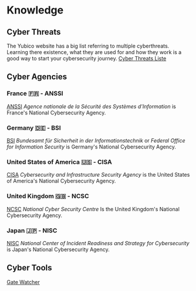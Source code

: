 # Knowledge

## Cyber Threats

The Yubico website has a big list referring to multiple cyberthreats. Learning there existence, what they are used for and how they work is a good way to start your cybersecurity journey. [Cyber Threats Liste](https://www.yubico.com/resources/glossary/)

## Cyber Agencies

### France 🇫🇷 - ANSSI

[ANSSI](https://cyber.gouv.fr/en) *Agence nationale de la Sécurité des Systèmes d'Information* is France's National Cybersecurity Agency.

### Germany 🇩🇪 - BSI

[BSI](https://www.bsi.bund.de/EN/Home/home_node.html) *Bundesamt für Sicherheit in der Informationstechnik* or *Federal Office for Information Security* is Germany's National Cybersecurity Agency.

### United States of America 🇺🇸 - CISA

[CISA](https://www.cisa.gov/) *Cybersecurity and Infrastructure Security Agency* is the United States of America's National Cybersecurity Agency.


### United Kingdom 🇬🇧 - NCSC

[NCSC](https://www.ncsc.gov.uk/) *National Cyber Security Centre* Is the United Kingdom's National Cybersecurity Agency.

### Japan 🇯🇵 - NISC

[NISC](https://www.nisc.go.jp/eng/index.html) *National Center of Incident Readiness and Strategy for Cybersecurity* is Japan's National Cybersecurity Agency.

## Cyber Tools

[Gate Watcher](https://www.gatewatcher.com/en/)
